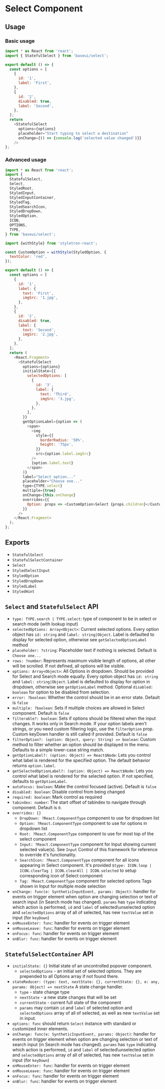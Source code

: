 # Select Component

## Usage

### Basic usage

```javascript
import * as React from 'react';
import { StatefulSelect } from 'baseui/select';

export default () => {
  const options = [
    {
      id: '1',
      label: 'First',
    },
    {
      id: '2',
      disabled: true,
      label: 'Second',
    },
  ];
  return
    <StatefulSelect
      options={options}
      placeholder="Start typing to select a destination"
      onChange={() => {console.log('selected value changed')}}
    />
};
```

### Advanced usage

```javascript
import * as React from 'react';
import {
  StatefulSelect,
  Select,
  StyledRoot,
  StyledInput,
  StyledInputContainer,
  StyledTag,
  StyledSearchIcon,
  StyledDropDown,
  StyledOption,
  ICON,
  OPTIONS,
  TYPE,
} from 'baseui/select';

import {withStyle} from 'styletron-react';

const CustomOption = withStyle(StyledOption, {
  textColor: 'red',
});

export default () => {
  const options = [
    {
      id: '1',
      label: {
        text: 'First',
        imgSrc: '1.jpg',
      },
    },
    {
      id: '2',
      disabled: true,
      label: {
        text: 'Second',
        imgSrc: '2.jpg',
      },
    },
  ];
  return (
    <React.Fragment>
      <StatefulSelect
        options={options}
        initialState={{
          selectedOptions: [
            {
              id: '3',
              label: {
                text: 'Third',
                imgSrc: '3.jpg',
              },
            },
          ],
        }}
        getOptionLabel={option => (
          <span>
            <img
              style={{
                borderRadius: '50%',
                height: '75px',
              }}
              src={option.label.imgSrc}
            />
            {option.label.text}
          </span>
        )}
        label="Select option..."
        placeholder="Choose one..."
        type={TYPE.select}
        multiple={true}
        onChange={this.onChange}
        overrides={{
          Option: props => <CustomOption>Select {props.children}</CustomOption>,
        }}
      />
    </React.Fragment>
  );
};
```

## Exports

* `StatefulSelect`
* `StatefulSelectContainer`
* `Select`
* `StyledSelectInput`
* `StyledOption`
* `StyledDropDown`
* `StyledLabel`
* `StyledHint`

## `Select` and `StatefulSelect` API

* `type: TYPE.search | TYPE.select`:
  type of component to be in select or search mode (with lookup input)
* `selectedOptions: Array<Object>`:
  Current selected options. Every option object has `id: string` and `label: string|Object`. Label is defaulted to display for selected option, otherwise see `getSelectedOptionLabel` method
* `placeholder: ?string`:
  Placeholder text if nothing is selected. Default is `Choose one...`
* `rows: ?number`:
  Represents maximum visible length of options, all other will be scrolled. If not defined, all options will be visible.
* `options: Array<Object>`:
  All Options in dropdown. Should be provided for Select and Search mode equally. Every option object has `id: string` and `label: string|Object`. Label is defaulted to display for option in dropdown, otherwise see `getOptionLabel` method. Optional `disabled: boolean` for option to be disabled from selection.
* `error: ?boolean`:
  Whether the control should be in an error state. Default is `false`
* `multiple: ?boolean`:
  Sets if multiple choices are allowed in Select component. Default is `false`
* `filterable?: boolean`:
  Sets if options should be filtered when the input changes. It works only in Search mode. If your option labels aren't strings, or you need custom filtering logic, use the `filterOption` prop. Custom keyDown handler is still called if provided. Default is `false`
* `filterOption?: (option: Object, query: String) => boolean`:
  Custom method to filter whether an option should be displayed in the menu. Defaults to a simple lower-case string match.
* `getOptionLabel?: (option: Object) => React$Node`:
  Lets you control what label is rendered for the specified option. The default behavior returns `option.label`.
* `getSelectedOptionLabel?: (option: Object) => React$Node`:
  Lets you control what label is rendered for the selected option. If not specified, defaults to `getOptionLabel`.
* `autoFocus: boolean`:
  Make the control focused (active). Default is `false`
* `disabled: boolean`:
  Disable control from being changed
* `required: boolean`:
  Mark control as required
* `tabindex: number`:
  The start offset of tabindex to navigate through component. Default is `0`.  
* `overrides: {}`
  * `DropDown: ?React.ComponentType` component to use for dropdown list
  * `Option: ?React.ComponentType` component to use for options in dropdown list
  * `Root: ?React.ComponentType` component to use for most top of the select component
  * `Input: ?React.ComponentType` component for Input showing current selected value(s). See `Input` Control of this framework for reference to override it's functionality.
  * `SearchIcon: ?React.ComponentType` component for all icons appearing in Select component. It's provided `$type: ICON.loop | ICON.clearTag | ICON.clearAll | ICON.selected` to setup corresponding icon of Select component
  * `Tag: ?React.ComponentType` component for selected options Tags shown in Input for multiple mode selection
* `onChange: func(e: SyntheticInputEvent, params: Object)`:
  handler for events on trigger element when option are changing selection or text of search input (in Search mode has changed). `params` has `type` indicating which action is performed, `id` and `label` of selected\unselected option and `selectedOptions` array of all of selected, has new `textValue` set in input (for `keyDown`)
* `onMouseEnter: func`:
  handler for events on trigger element
* `onMouseLeave: func`:
  handler for events on trigger element
* `onFocus: func`:
  handler for events on trigger element
* `onBlur: func`:
  handler for events on trigger element

## `StatefulSelectContainer` API

* `initialState: {}`
  Initial state of an uncontrolled popover component.
  * `selectedOptions` - an initial set of selected options. They are prepended to all Options array if not found there.
* `stateReducer: (type: text, nextState: {}, currentState: {}, e: any, params: Object) => nextState`
  A state change handler.
  * `type` - state change type
  * `nextState` - a new state changes that will be set
  * `currentState` - current full state of the component
  * `params` may contain `id` and `label` of selected option and `selectedOptions` array of all of selected, as well as new `textValue` set in input.
* `options: func` should return `Select` instance with standard or customized inner elements.
* `onChange: func(e: SyntheticInputEvent, params: Object)`:
  handler for events on trigger element when option are changing selection or text of search input (in Search mode has changed). `params` has `type` indicating which action is performed, `id` and `label` of selected\unselected option and `selectedOptions` array of all of selected, has new `textValue` set in input (for `keyDown`)
* `onMouseEnter: func`:
  handler for events on trigger element
* `onMouseLeave: func`:
  handler for events on trigger element
* `onFocus: func`:
  handler for events on trigger element
* `onBlur: func`:
  handler for events on trigger element
